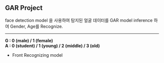 ## GAR Project

face detection model 을 사용하여 탐지된 얼굴 데이터를 GAR model inference 하여 Gender, Age를 Recognize.

***
**G : 0 (male) / 1 (female)**<br>
**A : 0 (student) / 1 (young) / 2 (middle) / 3 (old)**

* Front Recognizing model